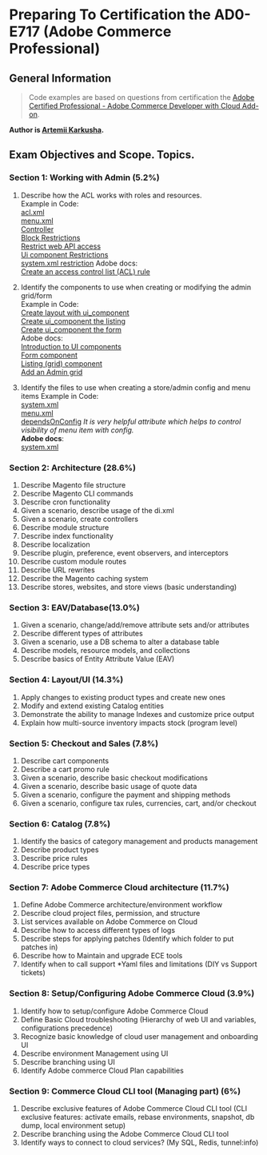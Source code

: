 # Preparing To Certification the AD0-E717 (Adobe Commerce Professional)

## General Information


> Code examples are based on questions from certification the [Adobe Certified Professional - Adobe Commerce Developer with Cloud Add-on](https://express.adobe.com/page/N9ImQqutQZ4eO/).

**Author is [Artemii Karkusha](https://www.linkedin.com/in/artemiy-karkusha/).**


## Exam Objectives and Scope. Topics. 


### Section 1: Working with Admin (5.2%)

 1. Describe how the ACL works with roles and resources.   
 Example in Code:  
 [acl.xml](etc/acl.xml?plain=1#L9)  
 [menu.xml](etc/adminhtml/menu.xml?plain=1#L13)  
 [Controller](Controller/Adminhtml/View/Index.php?plain=1#L19)  
 [Block Restrictions](view/adminhtml/layout/preparingtocertification_view_index.xml?plain=1#L13)    
 [Restrict web API access](etc/webapi.xml?plain=1#L11)  
 [Ui component Restrictions](view/adminhtml/ui_component/delivery_service_listing.xml?plain=1#L33)  
 [system.xml restriction](etc/adminhtml/system.xml?plain=1#L14)
 Adobe docs:  
 [Create an access control list (ACL) rule](https://developer.adobe.com/commerce/php/tutorials/backend/create-access-control-list-rule/#step-1-define-the-custom-resources)
 2. Identify the components to use when creating or modifying the admin grid/form  
 Example in Code:  
 [Create layout with ui_component](view/adminhtml/layout/delivery_service_deliveryservice_index.xml?plain=1#L8)  
 [Create ui_component the listing](view/adminhtml/ui_component/delivery_service_listing.xml?plain=1#L7)  
 [Create ui_component the form](view/adminhtml/ui_component/delivery_service_form.xml?plain=1#L6)  
 Adobe docs:  
 [Introduction to UI components](https://developer.adobe.com/commerce/frontend-core/ui-components/)  
 [Form component](https://developer.adobe.com/commerce/frontend-core/ui-components/components/form/)  
 [Listing (grid) component](https://developer.adobe.com/commerce/frontend-core/ui-components/components/listing-grid/)  
 [Add an Admin grid](https://developer.adobe.com/commerce/php/development/components/add-admin-grid/)

 3. Identify the files to use when creating a store/admin config and menu items
 Example in Code:  
 [system.xml](etc/adminhtml/system.xml)  
 [menu.xml](etc/adminhtml/menu.xml)  
 [dependsOnConfig](etc/adminhtml/menu.xml?plain=1#L29) *It is very helpful attribute which helps to control visibility of menu item with config.*  
 **Adobe docs**:  
 [system.xml](https://experienceleague.adobe.com/docs/commerce-operations/configuration-guide/files/config-reference-systemxml.html)

### Section 2: Architecture (28.6%)

 1. Describe Magento file structure  
 2. Describe Magento CLI commands  
 3. Describe cron functionality  
 4. Given a scenario, describe usage of the di.xml  
 5. Given a scenario, create controllers  
 6. Describe module structure  
 7. Describe index functionality  
 8. Describe localization  
 9. Describe plugin, preference, event observers, and interceptors  
 10. Describe custom module routes  
 11. Describe URL rewrites  
 12. Describe the Magento caching system  
 13. Describe stores, websites, and store views (basic understanding)  

### Section 3: EAV/Database(13.0%)

 1. Given a scenario, change/add/remove attribute sets and/or attributes  
 2. Describe different types of attributes  
 3. Given a scenario, use a DB schema to alter a database table  
 4. Describe models, resource models, and collections  
 5. Describe basics of Entity Attribute Value (EAV)  

### Section 4: Layout/UI (14.3%)

 1. Apply changes to existing product types and create new ones  
 2. Modify and extend existing Catalog entities  
 3. Demonstrate the ability to manage Indexes and customize price output  
 4. Explain how multi-source inventory impacts stock (program level)  

### Section 5: Checkout and Sales (7.8%)

 1. Describe cart components  
 2. Describe a cart promo rule  
 3. Given a scenario, describe basic checkout modifications  
 4. Given a scenario, describe basic usage of quote data  
 5. Given a scenario, configure the payment and shipping methods  
 6. Given a scenario, configure tax rules, currencies, cart, and/or checkout  

### Section 6: Catalog (7.8%)

 1. Identify the basics of category management and products management  
 2. Describe product types  
 3. Describe price rules  
 4. Describe price types  

### Section 7: Adobe Commerce Cloud architecture (11.7%)

 1. Define Adobe Commerce architecture/environment workflow  
 2. Describe cloud project files, permission, and structure  
 3. List services available on Adobe Commerce on Cloud  
 4. Describe how to access different types of logs  
 5. Describe steps for applying patches (Identify which folder to put patches in)  
 6. Describe how to Maintain and upgrade ECE tools  
 7. Identify when to call support *Yaml files and limitations (DIY vs Support tickets)  

### Section 8: Setup/Configuring Adobe Commerce Cloud (3.9%)

 1. Identify how to setup/configure Adobe Commerce Cloud  
 2. Define Basic Cloud troubleshooting (Hierarchy of web UI and variables, configurations precedence)  
 3. Recognize basic knowledge of cloud user management and onboarding UI  
 4. Describe environment Management using UI  
 5. Describe branching using UI  
 6. Identify Adobe commerce Cloud Plan capabilities  

### Section 9: Commerce Cloud CLI tool (Managing part) (6%)

 1. Describe exclusive features of Adobe Commerce Cloud CLI tool (CLI exclusive features: activate emails, rebase environments, snapshot, db dump, local environment setup)  
 2. Describe branching using the Adobe Commerce Cloud CLI tool  
 3. Identify ways to connect to cloud services? (My SQL, Redis, tunnel:info)  



